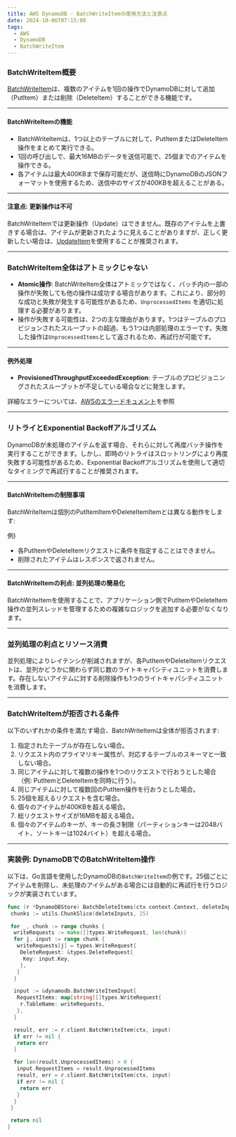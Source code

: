 ```yaml
---
title: AWS DynamoDB - BatchWriteItemの使用方法と注意点
date: 2024-10-06T07:15:00
tags:
  - AWS
  - DynamoDB
  - BatchWriteItem
---
```


### BatchWriteItem概要

[BatchWriteItem](https://docs.aws.amazon.com/ja_jp/amazondynamodb/latest/APIReference/API_BatchWriteItem.html)は、複数のアイテムを1回の操作でDynamoDBに対して追加（PutItem）または削除（DeleteItem）することができる機能です。

---

#### BatchWriteItemの機能

- BatchWriteItemは、1つ以上のテーブルに対して、PutItemまたはDeleteItem操作をまとめて実行できる。
- 1回の呼び出しで、最大16MBのデータを送信可能で、25個までのアイテムを操作できる。
- 各アイテムは最大400KBまで保存可能だが、送信時にDynamoDBのJSONフォーマットを使用するため、送信中のサイズが400KBを超えることがある。

---

#### 注意点: 更新操作は不可

BatchWriteItemでは更新操作（Update）はできません。既存のアイテムを上書きする場合は、アイテムが更新されたように見えることがありますが、正しく更新したい場合は、[UpdateItem](https://docs.aws.amazon.com/ja_jp/amazondynamodb/latest/APIReference/API_UpdateItem.html)を使用することが推奨されます。

---

### BatchWriteItem全体はアトミックじゃない

- **Atomic操作**: BatchWriteItem全体はアトミックではなく、バッチ内の一部の操作が失敗しても他の操作は成功する場合があります。これにより、部分的な成功と失敗が発生する可能性があるため、`UnprocessedItems` を適切に処理する必要があります。
- 操作が失敗する可能性は、2つの主な理由があります。1つはテーブルのプロビジョンされたスループットの超過、もう1つは内部処理のエラーです。失敗した操作は`UnprocessedItems`として返されるため、再試行が可能です。

---

#### 例外処理

- **ProvisionedThroughputExceededException**: テーブルのプロビジョニングされたスループットが不足している場合などに発生します。

詳細なエラーについては、[AWSのエラードキュメント](https://docs.aws.amazon.com/ja_jp/amazondynamodb/latest/APIReference/API_BatchWriteItem.html#API_BatchWriteItem_Errors)を参照

---

### リトライとExponential Backoffアルゴリズム

DynamoDBが未処理のアイテムを返す場合、それらに対して再度バッチ操作を実行することができます。しかし、即時のリトライはスロットリングにより再度失敗する可能性があるため、Exponential Backoffアルゴリズムを使用して適切なタイミングで再試行することが推奨されます。

---

#### BatchWriteItemの制限事項

BatchWriteItemは個別のPutItemItemやDeleteItemItemとは異なる動作をします:

例)

- 各PutItemやDeleteItemリクエストに条件を指定することはできません。
- 削除されたアイテムはレスポンスで返されません。

---

#### BatchWriteItemの利点: 並列処理の簡易化

BatchWriteItemを使用することで、アプリケーション側でPutItemやDeleteItem操作の並列スレッドを管理するための複雑なロジックを追加する必要がなくなります。

---

### 並列処理の利点とリソース消費

並列処理によりレイテンシが削減されますが、各PutItemやDeleteItemリクエストは、並列かどうかに関わらず同じ数のライトキャパシティユニットを消費します。存在しないアイテムに対する削除操作も1つのライトキャパシティユニットを消費します。

---

### BatchWriteItemが拒否される条件

以下のいずれかの条件を満たす場合、BatchWriteItemは全体が拒否されます:

1. 指定されたテーブルが存在しない場合。
2. リクエスト内のプライマリキー属性が、対応するテーブルのスキーマと一致しない場合。
3. 同じアイテムに対して複数の操作を1つのリクエストで行おうとした場合（例: PutItemとDeleteItemを同時に行う）。
4. 同じアイテムに対して複数回のPutItem操作を行おうとした場合。
5. 25個を超えるリクエストを含む場合。
6. 個々のアイテムが400KBを超える場合。
7. 総リクエストサイズが16MBを超える場合。
8. 個々のアイテムのキーが、キーの長さ制限（パーティションキーは2048バイト、ソートキーは1024バイト）を超える場合。

---

### 実装例: DynamoDBでのBatchWriteItem操作

以下は、Go言語を使用したDynamoDBの`BatchWriteItem`の例です。25個ごとにアイテムを削除し、未処理のアイテムがある場合には自動的に再試行を行うロジックが実装されています。

```go
func (r *DynamoDBStore) BatchDeleteItems(ctx context.Context, deleteInputs []dynamodb.DeleteItemInput) error {
 chunks := utils.ChunkSlice(deleteInputs, 25)

 for _, chunk := range chunks {
  writeRequests := make([]types.WriteRequest, len(chunk))
  for j, input := range chunk {
   writeRequests[j] = types.WriteRequest{
    DeleteRequest: &types.DeleteRequest{
     Key: input.Key,
    },
   }
  }

  input := &dynamodb.BatchWriteItemInput{
   RequestItems: map[string][]types.WriteRequest{
    r.TableName: writeRequests,
   },
  }

  result, err := r.client.BatchWriteItem(ctx, input)
  if err != nil {
   return err
  }

  for len(result.UnprocessedItems) > 0 {
   input.RequestItems = result.UnprocessedItems
   result, err = r.client.BatchWriteItem(ctx, input)
   if err != nil {
    return err
   }
  }
 }

 return nil
}
```
